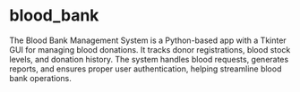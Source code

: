 # blood_bank
The Blood Bank Management System is a Python-based app with a Tkinter GUI for managing blood donations. It tracks donor registrations, blood stock levels, and donation history. The system handles blood requests, generates reports, and ensures proper user authentication, helping streamline blood bank operations.
